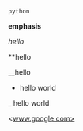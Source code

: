 `python`

**emphasis**

*hello*

**hello

__hello

* hello world

_ hello world

<www.google.com>


